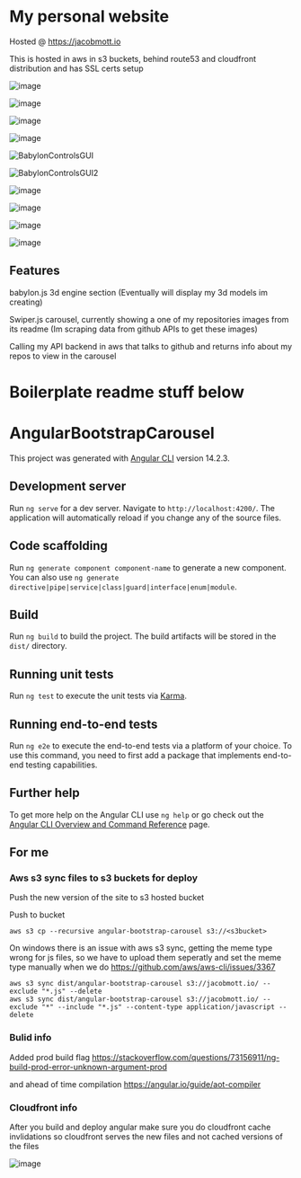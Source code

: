 

# My personal website

Hosted @ https://jacobmott.io

This is hosted in aws in s3 buckets, behind route53 and cloudfront distribution and has SSL certs setup 

![image](https://user-images.githubusercontent.com/3318539/194229686-bf4f5b78-bc11-4770-82c9-419f2250d898.png)

![image](https://user-images.githubusercontent.com/3318539/194229760-35b2610d-21bb-4148-b28a-199eaa8bd7bb.png)

![image](https://user-images.githubusercontent.com/3318539/194230029-bcbe6370-c118-486f-9198-6dafb83acf7a.png)

![image](https://user-images.githubusercontent.com/3318539/194230177-782f41b5-638e-4a4e-affd-ed8132c76cc1.png)


![BabylonControlsGUI](https://user-images.githubusercontent.com/3318539/194229847-d4e35888-69ab-42d2-9f0b-2f89ccb2b090.png)

![BabylonControlsGUI2](https://user-images.githubusercontent.com/3318539/194229870-ac6d1e34-bd05-4281-8edb-3cfc63bd82bc.png)



![image](https://user-images.githubusercontent.com/3318539/194230264-38a3f4fe-2fcc-4522-bd32-1675504f9207.png)

![image](https://user-images.githubusercontent.com/3318539/194230303-d4a0fa5a-391a-4d83-9d76-33247502286b.png)

![image](https://user-images.githubusercontent.com/3318539/194230347-33d1155b-f689-44d0-96db-32aa5d46f4e3.png)

![image](https://media.githubusercontent.com/media/jacobmott/JacobMottSite2/main/Screenshots/myyoutube-component.png)

## Features

babylon.js 3d engine section (Eventually will display my 3d models im creating)

Swiper.js carousel, currently showing a one of my repositories images from its readme (Im scraping data from github APIs to get these images)

Calling my API backend in aws that talks to github and returns info about my repos to view in the carousel




# Boilerplate readme stuff below


# AngularBootstrapCarousel

This project was generated with [Angular CLI](https://github.com/angular/angular-cli) version 14.2.3.

## Development server

Run `ng serve` for a dev server. Navigate to `http://localhost:4200/`. The application will automatically reload if you change any of the source files.

## Code scaffolding

Run `ng generate component component-name` to generate a new component. You can also use `ng generate directive|pipe|service|class|guard|interface|enum|module`.

## Build

Run `ng build` to build the project. The build artifacts will be stored in the `dist/` directory.

## Running unit tests

Run `ng test` to execute the unit tests via [Karma](https://karma-runner.github.io).

## Running end-to-end tests

Run `ng e2e` to execute the end-to-end tests via a platform of your choice. To use this command, you need to first add a package that implements end-to-end testing capabilities.

## Further help

To get more help on the Angular CLI use `ng help` or go check out the [Angular CLI Overview and Command Reference](https://angular.io/cli) page.


## For me

### Aws s3 sync files to s3 buckets for deploy
Push the new version of the site to s3 hosted bucket

Push to bucket
```
aws s3 cp --recursive angular-bootstrap-carousel s3://<s3bucket>
```

On windows there is an issue with aws s3 sync, getting the meme type wrong for js files, so we have to upload them seperatly and set the meme type manually when we do
https://github.com/aws/aws-cli/issues/3367
```
aws s3 sync dist/angular-bootstrap-carousel s3://jacobmott.io/ --exclude "*.js" --delete
aws s3 sync dist/angular-bootstrap-carousel s3://jacobmott.io/ --exclude "*" --include "*.js" --content-type application/javascript --delete
```

### Bulid info
Added prod build flag
https://stackoverflow.com/questions/73156911/ng-build-prod-error-unknown-argument-prod

and ahead of time compilation
https://angular.io/guide/aot-compiler

### Cloudfront info
After you build and deploy angular make sure you do cloudfront cache invlidations so cloudfront serves the new files and not cached versions of the files

![image](https://user-images.githubusercontent.com/3318539/194230264-38a3f4fe-2fcc-4522-bd32-1675504f9207.png)